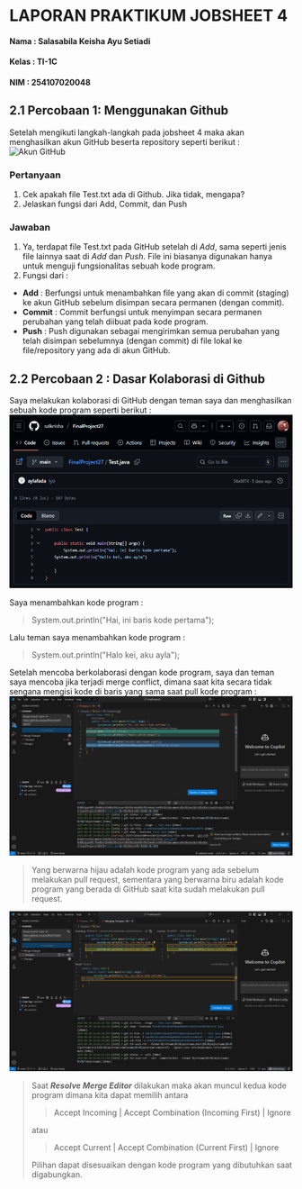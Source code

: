 # LAPORAN PRAKTIKUM JOBSHEET 4

#### Nama  : Salasabila Keisha Ayu Setiadi
#### Kelas : TI-1C 
#### NIM   : 254107020048 

## 2.1 Percobaan 1: Menggunakan Github
Setelah mengikuti langkah-langkah pada jobsheet 4 maka akan menghasilkan akun GitHub beserta repository seperti berikut :
![Akun GitHub](images/akungithub.png)

### Pertanyaan
1. Cek apakah file Test.txt ada di Github. Jika tidak, mengapa?
2. Jelaskan fungsi dari Add, Commit, dan Push

### Jawaban
1. Ya, terdapat file Test.txt pada GitHub setelah di *Add*, sama seperti jenis file lainnya saat di *Add* dan *Push*. File ini biasanya digunakan hanya untuk menguji fungsionalitas sebuah kode program.
2. Fungsi dari :
- **Add** : Berfungsi untuk menambahkan file yang akan di commit (staging) ke akun GitHub sebelum disimpan secara permanen (dengan commit).
- **Commit** : Commit berfungsi untuk menyimpan secara permanen perubahan yang telah diibuat pada kode program.
- **Push** : Push digunakan sebagai mengirimkan semua perubahan yang telah disimpan sebelumnya (dengan commit) di file lokal ke file/repository yang ada di akun GitHub. 

## 2.2 Percobaan 2 : Dasar Kolaborasi di Github
Saya melakukan kolaborasi di GitHub dengan teman saya dan menghasilkan sebuah kode program seperti berikut :
![Kode Program Kolaborasi](images/KolaborasiKodeProgram.png)

Saya menambahkan kode program :
> System.out.println("Hai, ini baris kode pertama");

Lalu teman saya menambahkan kode program :
> System.out.println("Halo kei, aku ayla");

Setelah mencoba berkolaborasi dengan kode program, saya dan teman saya mencoba jika terjadi merge conflict, dimana saat kita secara tidak sengana mengisi kode di baris yang sama saat pull kode program :
![Merge Conflict 1](images/MergeConflict1.png)
> Yang berwarna hijau adalah kode program yang ada sebelum melakukan pull request, sementara yang berwarna biru adalah kode program yang berada di GitHub saat kita sudah melakukan pull request.

![Merge Conflict 2](images/MergeConflict2.png)
> Saat ***Resolve Merge Editor*** dilakukan maka akan muncul kedua kode program dimana kita dapat memilih antara 
>> <p> Accept Incoming | Accept Combination (Incoming First) | Ignore <br>
> atau </p>
>> <p> Accept Current | Accept Combination (Current First) | Ignore <br>
> Pilihan dapat disesuaikan dengan kode program yang dibutuhkan saat digabungkan. </p>